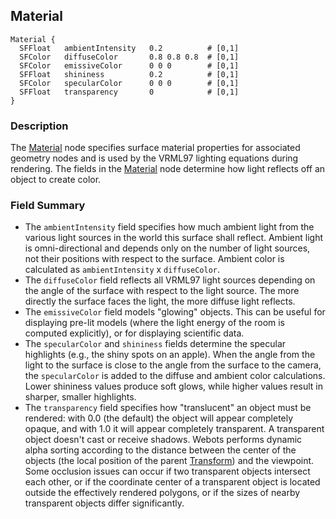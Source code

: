 ## Material

```
Material {
  SFFloat   ambientIntensity   0.2          # [0,1]
  SFColor   diffuseColor       0.8 0.8 0.8  # [0,1]
  SFColor   emissiveColor      0 0 0        # [0,1]
  SFFloat   shininess          0.2          # [0,1]
  SFColor   specularColor      0 0 0        # [0,1]
  SFFloat   transparency       0            # [0,1]
}
```

### Description

The [Material](#material) node specifies surface material properties for
associated geometry nodes and is used by the VRML97 lighting equations during
rendering. The fields in the [Material](#material) node determine how light
reflects off an object to create color.

### Field Summary

- The `ambientIntensity` field specifies how much ambient light from the various
light sources in the world this surface shall reflect. Ambient light is
omni-directional and depends only on the number of light sources, not their
positions with respect to the surface. Ambient color is calculated as
`ambientIntensity` x `diffuseColor`.
- The `diffuseColor` field reflects all VRML97 light sources depending on the
angle of the surface with respect to the light source. The more directly the
surface faces the light, the more diffuse light reflects.
- The `emissiveColor` field models "glowing" objects. This can be useful for
displaying pre-lit models (where the light energy of the room is computed
explicitly), or for displaying scientific data.
- The `specularColor` and `shininess` fields determine the specular highlights
(e.g., the shiny spots on an apple). When the angle from the light to the
surface is close to the angle from the surface to the camera, the
`specularColor` is added to the diffuse and ambient color calculations. Lower
shininess values produce soft glows, while higher values result in sharper,
smaller highlights.
- The `transparency` field specifies how "translucent" an object must be rendered:
with 0.0 (the default) the object will appear completely opaque, and with 1.0 it
will appear completely transparent. A transparent object doesn't cast or receive
shadows. Webots performs dynamic alpha sorting according to the distance between
the center of the objects (the local position of the parent
[Transform](transform.md)) and the viewpoint. Some occlusion issues can occur if
two transparent objects intersect each other, or if the coordinate center of a
transparent object is located outside the effectively rendered polygons, or if
the sizes of nearby transparent objects differ significantly.
